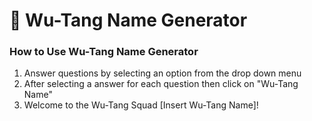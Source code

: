# 🎤  Wu-Tang Name Generator

### How to Use Wu-Tang Name Generator

1. Answer questions by selecting an option from the drop down menu
2. After selecting a answer for each question then click on "Wu-Tang Name"
3. Welcome to the Wu-Tang Squad [Insert Wu-Tang Name]! 
